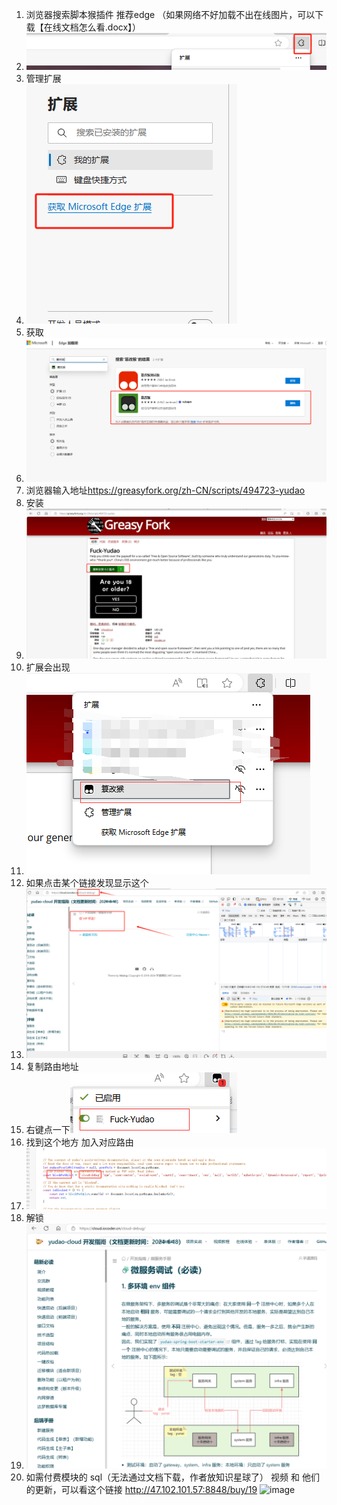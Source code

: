 ﻿1. 浏览器搜索脚本猴插件 推荐edge （如果网络不好加载不出在线图片，可以下载【在线文档怎么看.docx】）
1. ![](在线文档怎么看.001.png)
1. 管理扩展
1. ![](在线文档怎么看.002.png)
1. 获取
1. ![](在线文档怎么看.003.png)
1. 浏览器输入地址<https://greasyfork.org/zh-CN/scripts/494723-yudao>
1. 安装
1. ![](在线文档怎么看.004.png)
1. 扩展会出现
1. ![](在线文档怎么看.005.png)
1. 如果点击某个链接发现显示这个
1. ![](在线文档怎么看.006.png)
1. 复制路由地址
1. 右键点一下![](在线文档怎么看.007.png)
1. 找到这个地方 加入对应路由
1. ![](在线文档怎么看.008.png)
1. 解锁
1. ![](在线文档怎么看.009.png)
2. 如需付费模块的 sql（无法通过文档下载，作者放知识星球了） 视频 和 他们的更新，可以看这个链接 http://47.102.101.57:8848/buy/19
![image](https://github.com/user-attachments/assets/d992cec4-5cde-454d-9fdf-b71ac9523c9c)


